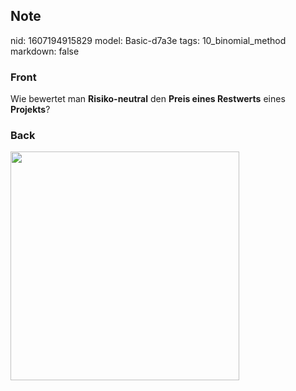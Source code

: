 ## Note
nid: 1607194915829
model: Basic-d7a3e
tags: 10_binomial_method
markdown: false

### Front
<p>Wie bewertet man <b>Risiko-neutral</b> den <b>Preis eines
Restwerts</b> eines <b>Projekts</b>?

### Back
<p><img src="12TZPCKKDVuwuPCcmjX4.png" style="width: 366px;">
